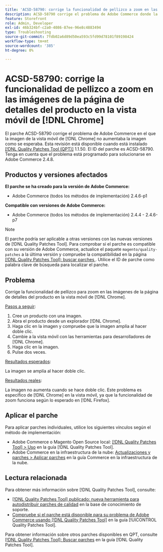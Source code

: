 ```yaml
---
title: 'ACSD-58790: corrige la funcionalidad de pellizco a zoom en las imágenes de la página de detalles del producto en la vista móvil en  [!DNL Chrome]'
description: ACSD-58790 corrige el problema de Adobe Commerce donde la imagen en la vista móvil de  [!DNL Chrome] no hizo zoom en la imagen como se esperaba.
feature: Storefront
role: Admin, Developer
exl-id: 46b324bf-c2a0-4086-87ee-96e8c4883494
type: Troubleshooting
source-git-commit: 7fdb02a6d89d50ea593c5fd99d78101f89198424
workflow-type: tm+mt
source-wordcount: '385'
ht-degree: 0%

---
```


# ACSD-58790: corrige la funcionalidad de pellizco a zoom en las imágenes de la página de detalles del producto en la vista móvil de [!DNL Chrome]

El parche ACSD-58790 corrige el problema de Adobe Commerce en el que la imagen de la vista móvil de [!DNL Chrome] no aumentaba la imagen como se esperaba. Esta revisión está disponible cuando está instalado [[!DNL Quality Patches Tool (QPT)]](https://experienceleague.adobe.com/es/docs/commerce-operations/tools/quality-patches-tool/quality-patches-tool-to-self-serve-quality-patches) 1.1.50. El ID del parche es ACSD-58790. Tenga en cuenta que el problema está programado para solucionarse en Adobe Commerce 2.4.8.

## Productos y versiones afectados

**El parche se ha creado para la versión de Adobe Commerce:**

* Adobe Commerce (todos los métodos de implementación) 2.4.6-p1

**Compatible con versiones de Adobe Commerce:**

* Adobe Commerce (todos los métodos de implementación) 2.4.4 - 2.4.6-p7

>[!NOTE]
>
>El parche podría ser aplicable a otras versiones con las nuevas versiones de [!DNL Quality Patches Tool]. Para comprobar si el parche es compatible con su versión de Adobe Commerce, actualice el paquete `magento/quality-patches` a la última versión y compruebe la compatibilidad en la página [[!DNL Quality Patches Tool]: buscar parches &#x200B;](https://experienceleague.adobe.com/tools/commerce-quality-patches/index.html?lang=es). Utilice el ID de parche como palabra clave de búsqueda para localizar el parche.

## Problema

Corrige la funcionalidad de pellizco para zoom en las imágenes de la página de detalles del producto en la vista móvil de [!DNL Chrome].

<u>Pasos a seguir</u>:

1. Cree un producto con una imagen.
1. Abra el producto desde un explorador [!DNL Chrome].
1. Haga clic en la imagen y compruebe que la imagen amplía al hacer doble clic.
1. Cambie a la vista móvil con las herramientas para desarrolladores de [!DNL Chrome].
1. Haga clic en la imagen.
1. Pulse dos veces.

<u>Resultados esperados</u>:

La imagen se amplía al hacer doble clic.

<u>Resultados reales</u>:

La imagen no aumenta cuando se hace doble clic. Este problema es específico de [!DNL Chrome] en la vista móvil, ya que la funcionalidad de zoom funciona según lo esperado en [!DNL Firefox].

## Aplicar el parche

Para aplicar parches individuales, utilice los siguientes vínculos según el método de implementación:

* Adobe Commerce o Magento Open Source local: [[!DNL Quality Patches Tool] > Uso](/help/tools/quality-patches-tool/usage.md) en la guía [!DNL Quality Patches Tool].
* Adobe Commerce en la infraestructura de la nube: [Actualizaciones y parches > Aplicar parches](https://experienceleague.adobe.com/docs/commerce-cloud-service/user-guide/develop/upgrade/apply-patches.html?lang=es) en la guía Commerce en la infraestructura de la nube.

## Lectura relacionada

Para obtener más información sobre [!DNL Quality Patches Tool], consulte:

* [[!DNL Quality Patches Tool] publicado: nueva herramienta para autodistribuir parches de calidad](https://experienceleague.adobe.com/es/docs/commerce-operations/tools/quality-patches-tool/quality-patches-tool-to-self-serve-quality-patches) en la base de conocimiento de soporte.
* [Compruebe si el parche está disponible para su problema de Adobe Commerce usando [!DNL Quality Patches Tool]](/help/tools/quality-patches-tool/patches-available-in-qpt/check-patch-for-magento-issue-with-magento-quality-patches.md) en la guía [!UICONTROL Quality Patches Tool].


Para obtener información sobre otros parches disponibles en QPT, consulte [[!DNL Quality Patches Tool]: Buscar parches](https://experienceleague.adobe.com/tools/commerce-quality-patches/index.html?lang=es) en la guía [!DNL Quality Patches Tool].
